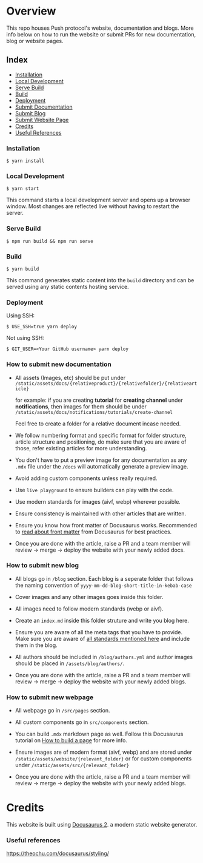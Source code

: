 
# Overview
This repo houses Push protocol's website, documentation and blogs. More info below on how to run the website or submit PRs for new documentation, blog or website pages.

## Index
- [Installation](#installation)
- [Local Development](#local-development)
- [Serve Build](#serve-build)
- [Build](#build)
- [Deployment](#deployment)
- [Submit Documentation](#how-to-submit-new-documentation)
- [Submit Blog](#how-to-submit-new-blog)
- [Submit Website Page](#how-to-submit-new-webpage)
- [Credits](#credits)
- [Useful References](#useful-references)

### Installation

```
$ yarn install
```

### Local Development

```
$ yarn start
```

This command starts a local development server and opens up a browser window. Most changes are reflected live without having to restart the server.

### Serve Build

```
$ npm run build && npm run serve
```

### Build

```
$ yarn build
```

This command generates static content into the `build` directory and can be served using any static contents hosting service.

### Deployment

Using SSH:

```
$ USE_SSH=true yarn deploy
```

Not using SSH:

```
$ GIT_USER=<Your GitHub username> yarn deploy
```

### How to submit new documentation

- All assets (Images, etc) should be put under `/static/assets/docs/{relativeproduct}/{relativefolder}/{relativearticle}`

  for example: if you are creating **tutorial** for **creating channel** under **notifications**, then images for them should be under `/static/assets/docs/notifications/tutorials/create-channel`

  Feel free to create a folder for a relative document incase needed.

- We follow numbering format and specific format for folder structure, article structure and positioning, do make sure that you are aware of those, refer existing articles for more understanding.

- You don't have to put a preview image for any documentation as any `.mdx` file under the `/docs` will automatically generate a preview image.

- Avoid adding custom components unless really required.

- Use `live playground` to ensure builders can play with the code.

- Use modern standards for images (aivf, webp) wherever possible.

- Ensure consistency is maintained with other articles that are written.

- Ensure you know how front matter of Docusaurus works. Recommended to [read about front matter](https://docusaurus.io/docs/markdown-features#front-matter) from Docusaurus for best practices.

- Once you are done with the article, raise a PR and a team member will review -> merge -> deploy the website with your newly added docs.

### How to submit new blog

- All blogs go in `/blog` section. Each blog is a seperate folder that follows the naming convention of `yyyy-mm-dd-blog-short-title-in-kebab-case`

- Cover images and any other images goes inside this folder.

- All images need to follow modern standards (webp or aivf).

- Create an `index.md` inside this folder struture and write you blog here. 

- Ensure you are aware of all the meta tags that you have to provide. Make sure you are aware of [all standards mentioned here](https://docusaurus.io/docs/blog#adding-posts "Docusaurus standards for writing blog") and include them in the blog.

- All authors should be included in `/blog/authors.yml` and author images should be placed in `/assets/blog/authors/`.

- Once you are done with the article, raise a PR and a team member will review -> merge -> deploy the website with your newly added blogs.

### How to submit new webpage

- All webpage go in `/src/pages` section.

- All custom components go in `src/components` section.

- You can build `.mdx` markdown page as well. Follow this Docusaurus tutorial on [How to build a page](https://docusaurus.io/docs/creating-pages) for more info.

- Ensure images are of modern format (aivf, webp) and are stored under `/static/assets/website/{relevant_folder}` or for custom components under `/static/assets/src/{relevant_folder}`

- Once you are done with the article, raise a PR and a team member will review -> merge -> deploy the website with your newly added blogs.

# Credits

This website is built using [Docusaurus 2](https://docusaurus.io/). a modern static website generator.

### Useful references
https://theochu.com/docusaurus/styling/